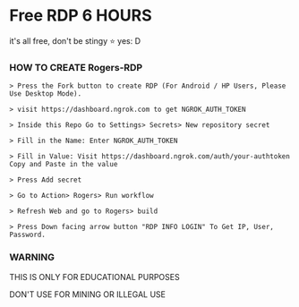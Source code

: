
# Free RDP 6 HOURS

it's all free, don't be stingy ⭐️ yes: D

### HOW TO CREATE Rogers-RDP
```
> Press the Fork button to create RDP (For Android / HP Users, Please Use Desktop Mode).

> visit https://dashboard.ngrok.com to get NGROK_AUTH_TOKEN

> Inside this Repo Go to Settings> Secrets> New repository secret

> Fill in the Name: Enter NGROK_AUTH_TOKEN

> Fill in Value: Visit https://dashboard.ngrok.com/auth/your-authtoken Copy and Paste in the value

> Press Add secret 

> Go to Action> Rogers> Run workflow

> Refresh Web and go to Rogers> build

> Press Down facing arrow button "RDP INFO LOGIN" To Get IP, User, Password.
```
### WARNING

THIS IS ONLY FOR EDUCATIONAL PURPOSES

DON'T USE FOR MINING OR ILLEGAL USE

